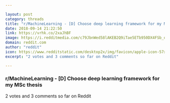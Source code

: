 ```yaml
---

layout: post
category: threads
title: "r/MachineLearning - [D] Choose deep learning framework for my MSc thesis"
date: 2018-09-14 21:22:50
link: https://vrhk.co/2xaJhBF
image: https://i.redditmedia.com/c79JbnWed58lAKEB2Q9iTae5ETb950DX4FSb_qZ0u-0.jpg?s=01f692f0de97c4a05d8c0fdb64812cd6
domain: reddit.com
author: "reddit"
icon: https://www.redditstatic.com/desktop2x/img/favicon/apple-icon-57x57.png
excerpt: "2 votes and 3 comments so far on Reddit"

---
```


### r/MachineLearning - [D] Choose deep learning framework for my MSc thesis

2 votes and 3 comments so far on Reddit
